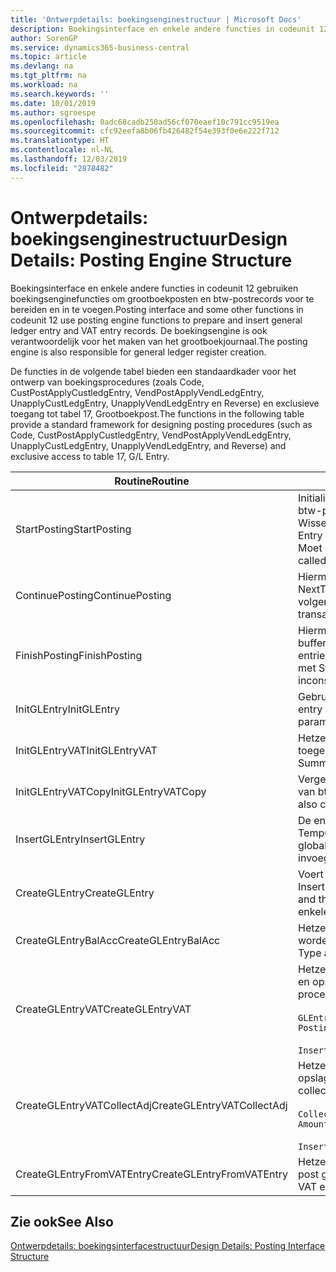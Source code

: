 ```yaml
---
title: 'Ontwerpdetails: boekingsenginestructuur | Microsoft Docs'
description: Boekingsinterface en enkele andere functies in codeunit 12 gebruiken boekingsenginefuncties om grootboekposten en btw-postrecords voor te bereiden en in te voegen. De boekingsengine is ook verantwoordelijk voor het maken van het grootboekjournaal.
author: SorenGP
ms.service: dynamics365-business-central
ms.topic: article
ms.devlang: na
ms.tgt_pltfrm: na
ms.workload: na
ms.search.keywords: ''
ms.date: 10/01/2019
ms.author: sgroespe
ms.openlocfilehash: 0adc68cadb250ad56cf070eaef10c791cc9519ea
ms.sourcegitcommit: cfc92eefa8b06fb426482f54e393f0e6e222f712
ms.translationtype: HT
ms.contentlocale: nl-NL
ms.lasthandoff: 12/03/2019
ms.locfileid: "2878482"
---
```

# <a name="design-details-posting-engine-structure"></a><span data-ttu-id="f07b7-104">Ontwerpdetails: boekingsenginestructuur</span><span class="sxs-lookup"><span data-stu-id="f07b7-104">Design Details: Posting Engine Structure</span></span>
<span data-ttu-id="f07b7-105">Boekingsinterface en enkele andere functies in codeunit 12 gebruiken boekingsenginefuncties om grootboekposten en btw-postrecords voor te bereiden en in te voegen.</span><span class="sxs-lookup"><span data-stu-id="f07b7-105">Posting interface and some other functions in codeunit 12 use posting engine functions to prepare and insert general ledger entry and VAT entry records.</span></span> <span data-ttu-id="f07b7-106">De boekingsengine is ook verantwoordelijk voor het maken van het grootboekjournaal.</span><span class="sxs-lookup"><span data-stu-id="f07b7-106">The posting engine is also responsible for general ledger register creation.</span></span>  
  
 <span data-ttu-id="f07b7-107">De functies in de volgende tabel bieden een standaardkader voor het ontwerp van boekingsprocedures (zoals Code, CustPostApplyCustledgEntry, VendPostApplyVendLedgEntry, UnapplyCustLedgEntry, UnapplyVendLedgEntry en Reverse) en exclusieve toegang tot tabel 17, Grootboekpost.</span><span class="sxs-lookup"><span data-stu-id="f07b7-107">The functions in the following table provide a standard framework for designing posting procedures (such as Code, CustPostApplyCustledgEntry, VendPostApplyVendLedgEntry, UnapplyCustLedgEntry, UnapplyVendLedgEntry, and Reverse) and exclusive access to table 17, G/L Entry.</span></span>  
  
|<span data-ttu-id="f07b7-108">Routine</span><span class="sxs-lookup"><span data-stu-id="f07b7-108">Routine</span></span>|<span data-ttu-id="f07b7-109">Description</span><span class="sxs-lookup"><span data-stu-id="f07b7-109">Description</span></span>|  
|-------------|---------------------------------------|  
|<span data-ttu-id="f07b7-110">StartPosting</span><span class="sxs-lookup"><span data-stu-id="f07b7-110">StartPosting</span></span>|<span data-ttu-id="f07b7-111">Initialiseert boekingsbuffer TempGLEntryBuf, vergrendelt grootboekpost- en btw-posttabellen, en initialiseert Boekingsperiode, Grootboekjournaal en Wisselkoers.</span><span class="sxs-lookup"><span data-stu-id="f07b7-111">Initializes posting buffer TempGLEntryBuf, locks G/L Entry and VAT Entry tables, and initializes Accounting Period, G/L Register, and Exchange Rate.</span></span> <span data-ttu-id="f07b7-112">Moet slechts eenmaal worden aangeroepen, zodat NextEntryNo 0 is.</span><span class="sxs-lookup"><span data-stu-id="f07b7-112">Should be called only once, then NextEntryNo is 0.</span></span>|  
|<span data-ttu-id="f07b7-113">ContinuePosting</span><span class="sxs-lookup"><span data-stu-id="f07b7-113">ContinuePosting</span></span>|<span data-ttu-id="f07b7-114">Hiermee wordt ongerealiseerde btw voor de vorige transactietoename NextTransactionNo gecontroleerd en geboekt, en wordt het boeken van de volgende regel voorbereid.</span><span class="sxs-lookup"><span data-stu-id="f07b7-114">Checks and posts unrealized VAT for previous transaction increment NextTransactionNo and prepares post of next line.</span></span>|  
|<span data-ttu-id="f07b7-115">FinishPosting</span><span class="sxs-lookup"><span data-stu-id="f07b7-115">FinishPosting</span></span>|<span data-ttu-id="f07b7-116">Hiermee worden boekingen voltooid door grootboekposten uit de tijdelijke buffer in te voegen in de databasetabel.</span><span class="sxs-lookup"><span data-stu-id="f07b7-116">Completes posting by inserting G/L entries from temporary buffer into database table.</span></span> <span data-ttu-id="f07b7-117">Altijd gebruikt in combinatie met StartPosting.</span><span class="sxs-lookup"><span data-stu-id="f07b7-117">Always used together with StartPosting.</span></span> <span data-ttu-id="f07b7-118">Controleert op inconsistenties.</span><span class="sxs-lookup"><span data-stu-id="f07b7-118">Checks for inconsistencies.</span></span>|  
|<span data-ttu-id="f07b7-119">InitGLEntry</span><span class="sxs-lookup"><span data-stu-id="f07b7-119">InitGLEntry</span></span>|<span data-ttu-id="f07b7-120">Gebruikt om nieuwe grootboekpost te initialiseren voor</span><span class="sxs-lookup"><span data-stu-id="f07b7-120">Used to initialize new G/L entry for Gen.</span></span> <span data-ttu-id="f07b7-121">dagboekregel.</span><span class="sxs-lookup"><span data-stu-id="f07b7-121">Jnl Line.</span></span> <span data-ttu-id="f07b7-122">Retourneert GLEntry als parameter.</span><span class="sxs-lookup"><span data-stu-id="f07b7-122">Returns GLEntry as parameter.</span></span>|  
|<span data-ttu-id="f07b7-123">InitGLEntryVAT</span><span class="sxs-lookup"><span data-stu-id="f07b7-123">InitGLEntryVAT</span></span>|<span data-ttu-id="f07b7-124">Hetzelfde als InitGLEntry, maar Tegenrekeningnr. en SummarizeVAT worden ook toegewezen.</span><span class="sxs-lookup"><span data-stu-id="f07b7-124">Same as InitGLEntry, but also assigns Bal. Account No. and SummarizeVAT.</span></span>|  
|<span data-ttu-id="f07b7-125">InitGLEntryVATCopy</span><span class="sxs-lookup"><span data-stu-id="f07b7-125">InitGLEntryVATCopy</span></span>|<span data-ttu-id="f07b7-126">Vergelijkbaar met InitGLEntryVAT, maar er worden ook boekingsgroepgegevens van btw-posten vóór SummarizeVAT gekopieerd.</span><span class="sxs-lookup"><span data-stu-id="f07b7-126">Similar to InitGLEntryVAT, but also copies posting groups data from VAT Entry before SummarizeVAT.</span></span>|  
|<span data-ttu-id="f07b7-127">InsertGLEntry</span><span class="sxs-lookup"><span data-stu-id="f07b7-127">InsertGLEntry</span></span>|<span data-ttu-id="f07b7-128">De enige functie waarmee grootboekposten in de algemene tabel TempGLEntryBuf wordt ingevoegd.</span><span class="sxs-lookup"><span data-stu-id="f07b7-128">The only function that inserts G/L entry into global TempGLEntryBuf table.</span></span> <span data-ttu-id="f07b7-129">Deze functie altijd gebruiken voor invoegen.</span><span class="sxs-lookup"><span data-stu-id="f07b7-129">Always use this function for insert.</span></span>|  
|<span data-ttu-id="f07b7-130">CreateGLEntry</span><span class="sxs-lookup"><span data-stu-id="f07b7-130">CreateGLEntry</span></span>|<span data-ttu-id="f07b7-131">Voert een InitGLEntry uit, wijst Bedrag (Rapp.-val.) toe en voert vervolgens InsertGLEntry uit.</span><span class="sxs-lookup"><span data-stu-id="f07b7-131">Performs an InitGLEntry, assigns Additional Currency Amount, and then performs InsertGLEntry.</span></span> <span data-ttu-id="f07b7-132">Vervangt verschillende regels code door een enkele functieaanroep.</span><span class="sxs-lookup"><span data-stu-id="f07b7-132">Replaces several lines of code with a single function call.</span></span>|  
|<span data-ttu-id="f07b7-133">CreateGLEntryBalAcc</span><span class="sxs-lookup"><span data-stu-id="f07b7-133">CreateGLEntryBalAcc</span></span>|<span data-ttu-id="f07b7-134">Hetzelfde als CreateGLEntry, maar Tegenrekeningsoort en Tegenrekeningnr. worden ook toegewezen.</span><span class="sxs-lookup"><span data-stu-id="f07b7-134">Same as CreateGLEntry, but also assigns Bal. Account Type and Bal. Account No.</span></span>|  
|<span data-ttu-id="f07b7-135">CreateGLEntryVAT</span><span class="sxs-lookup"><span data-stu-id="f07b7-135">CreateGLEntryVAT</span></span>|<span data-ttu-id="f07b7-136">Hetzelfde als CreateGLEntry, maar met extra verwerking voor boekingsgroepen en opslag in tijdelijke btw-buffer:</span><span class="sxs-lookup"><span data-stu-id="f07b7-136">Same as CreateGLEntry, but with additional processing for posting groups and saving to temporary VAT buffer:</span></span><br /><br /> `GLEntry.CopyPostingGroupsFromDtldCVBuf(DtldCVLedgEntryBuf,GenJnlLine."Gen. Posting Type");`<br /><br /> `InsertVATEntriesFromTemp(DtldCVLedgEntryBuf,GLEntry);`|  
|<span data-ttu-id="f07b7-137">CreateGLEntryVATCollectAdj</span><span class="sxs-lookup"><span data-stu-id="f07b7-137">CreateGLEntryVATCollectAdj</span></span>|<span data-ttu-id="f07b7-138">Hetzelfde als CreateGLEntry, maar met extra verzameling van aanpassingen en opslag in tijdelijke btw-buffer:</span><span class="sxs-lookup"><span data-stu-id="f07b7-138">Same as CreateGLEntry, but with additional collection of adjustments and saving to temporary VAT buffer:</span></span><br /><br /> `CollectAdjustment(AdjAmount,GLEntry.Amount,GLEntry."Additional-Currency Amount",OriginalDateSet);`<br /><br /> `InsertVATEntriesFromTemp(DtldCVLedgEntryBuf,GLEntry);`|  
|<span data-ttu-id="f07b7-139">CreateGLEntryFromVATEntry</span><span class="sxs-lookup"><span data-stu-id="f07b7-139">CreateGLEntryFromVATEntry</span></span>|<span data-ttu-id="f07b7-140">Hetzelfde als CreateGLEntry, maar er worden ook boekingsgroepen uit Btw-post gekopieerd.</span><span class="sxs-lookup"><span data-stu-id="f07b7-140">Same as CreateGLEntry, but also copies posting groups from VAT entry.</span></span>|  
  
## <a name="see-also"></a><span data-ttu-id="f07b7-141">Zie ook</span><span class="sxs-lookup"><span data-stu-id="f07b7-141">See Also</span></span>  
 [<span data-ttu-id="f07b7-142">Ontwerpdetails: boekingsinterfacestructuur</span><span class="sxs-lookup"><span data-stu-id="f07b7-142">Design Details: Posting Interface Structure</span></span>](design-details-posting-interface-structure.md)